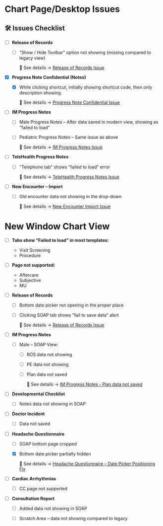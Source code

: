 # Chart Page/Desktop Issues

## 🛠️ Issues Checklist

* [ ] **Release of Records**

   * [ ] "Show / Hide Toolbar" option not showing (missing compared to legacy view)

        🔗 See details → [Release of Records Issue](Day57-README.md#release-of-records-issue)



* [x] **Progress Note Confidential (Notes)**
  
  * [x] While clicking shortcut, initially showing shortcut code, then only description showing.
  
    🔗 See details → [Progress Note Confidential Issue](Day57-README.md#issue-1-progress-note-confidential--notes--while-click-shortcut-initially-showing-shortcut-code-then-only-description-showing)



* [ ] **IM Progress Notes**

   * [ ] Male Progress Notes – After data saved in modern view, showing as "failed to load"
         
   * [ ] Pediatric Progress Notes – Same issue as above
         
       🔗 See details → [IM Progress Notes Issue](Day57-README.md#im-progress-notes-issue)



* [ ] **TeleHealth Progress Notes**
  
  * [ ] "Telephone tab" shows "failed to load" error
  
    🔗 See details → [TeleHealth Progress Notes Issue](Day57-README.md#telehealth-progress-notes-issue)



* [ ] **New Encounter – Import**
  
  * [ ] Old encounter data not showing in the drop-down
  
    🔗 See details → [New Encounter Import Issue](Day57-README.md#issue-2-for-new-encounter--import--old-encounter-data-not-showing-in-drop-down)


# New Window Chart View
  
 * [ ] **Tabs show "Failed to load" in most templates:**
  
    * Visit Screening
    * Procedure


 * [ ] **Page not supported:**
  
    * Aftercare
    * Subjective
    * MU
      
* [ ] **Release of Records**

   * [ ] Bottom date picker not opening in the proper place
      
   * [ ] Clicking SOAP tab shows "fail to save data" alert

        🔗 See details → [Release of Records Issue](Day57-README.md#release-of-records-issue)

* [ ] **IM Progress Notes**
         
   * [ ] Male – SOAP View:
   
     * [ ] ROS data not showing
           
     * [ ] PE data not showing
           
     * [ ] Plan data not saved
     
         🔗 See details → [IM Progress Notes - Plan data not saved](../Week11/Day71-README.md#im-progress-notes---plan-data-not-saved)

* [ ] **Developmental Checklist**

  * [ ] Notes data not showing in SOAP



* [ ] **Doctor Incident**

  * [ ] Data not saved



* [ ] **Headache Questionnaire**

  * [ ] SOAP bottom page cropped
  * [x] Bottom date picker partially hidden
    
      🔗 See details → [Headache Questionnaire – Date Picker Positioning Fix](../Week10/Day67-README.md#headache-questionnaire---date-picker-positioning-fix)



* [ ] **Cardiac Arrhythmias**

  * [ ] CC page not supported



* [ ] **Consultation Report**

     * [ ] Added data not showing in SOAP
     * [ ] Scratch Area – data not showing compared to legacy


